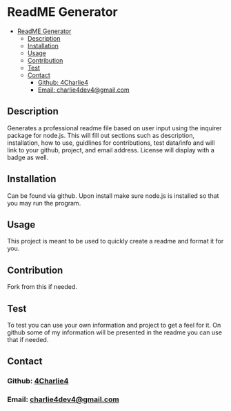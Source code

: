 # ReadME Generator

- [ReadME Generator](#readme-generator)
  - [Description](#description)
  - [Installation](#installation)
  - [Usage](#usage)
  - [Contribution](#contribution)
  - [Test](#test)
  - [Contact](#contact)
    - [Github: 4Charlie4](#github-4charlie4)
    - [Email: charlie4dev4@gmail.com](#email-charlie4dev4gmailcom)
    
## Description 

Generates a professional readme file based on user input using the inquirer package for node.js. This will fill out sections such as description, installation, how to use, guidlines for contributions, test data/info and will link to your github, project, and email address. License will display with a badge as well.

## Installation 

Can be found via github. Upon install make sure node.js is installed so that you may run the program.

## Usage

This project is meant to be used to quickly create a readme and format it for you.

## Contribution

Fork from this if needed.

## Test

To test you can use your own information and project to get a feel for it. On github some of my information will be presented in the readme you can use that if needed.

## Contact

### Github: [4Charlie4](https://github.com/4Charlie4)
### Email: charlie4dev4@gmail.com